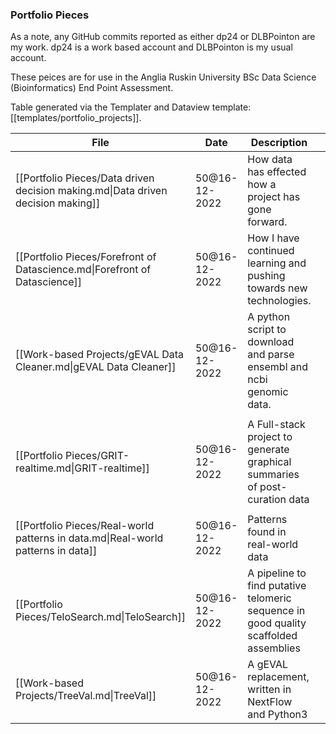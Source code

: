 ### Portfolio Pieces
As a note, any GitHub commits reported as either dp24 or DLBPointon are my work. dp24 is a work based account and DLBPointon is my usual account.

These peices are for use in the Anglia Ruskin University BSc Data Science (Bioinformatics) End Point Assessment.

Table generated via the Templater and Dataview template: [[templates/portfolio_projects]].

| File                                                                             | Date          | Description                                                                          | Type                                                                                         | KSBs         |
| -------------------------------------------------------------------------------- | ------------- | ------------------------------------------------------------------------------------ | -------------------------------------------------------------------------------------------- | ------------ |
| [[Portfolio Pieces/Data driven decision making.md\|Data driven decision making]] | 50@16-12-2022 | How data has effected how a project has gone forward.                                | <ul><li>Learning</li></ul>                                                                   | \-           |
| [[Portfolio Pieces/Forefront of Datascience.md\|Forefront of Datascience]]       | 50@16-12-2022 | How I have continued learning and pushing towards new technologies.                  | <ul><li>Learning</li></ul>                                                                   | B1           |
| [[Work-based Projects/gEVAL Data Cleaner.md\|gEVAL Data Cleaner]]                | 50@16-12-2022 | A python script to download and parse ensembl and ncbi genomic data.                 | <ul><li>Python Script</li></ul>                                                              | \-           |
| [[Portfolio Pieces/GRIT-realtime.md\|GRIT-realtime]]                             | 50@16-12-2022 | A Full-stack project to generate graphical summaries of post-curation data           | <ul><li>Full-stack Project</li><li>Database-PostreSQL</li><li>Software Development</li></ul> | K5-3, S6, B1 |
| [[Portfolio Pieces/Real-world patterns in data.md\|Real-world patterns in data]] | 50@16-12-2022 | Patterns found in real-world data                                                    | <ul><li>Learning</li></ul>                                                                   | K3-3         |
| [[Portfolio Pieces/TeloSearch.md\|TeloSearch]]                                   | 50@16-12-2022 | A pipeline to find putative telomeric sequence in good quality scaffolded assemblies | <ul><li>Pipeline</li><li>Software Development</li></ul>                                      | \-           |
| [[Work-based Projects/TreeVal.md\|TreeVal]]                                      | 50@16-12-2022 | A gEVAL replacement, written in NextFlow and Python3                                 | <ul><li>Pipeline</li><li>Software Development</li></ul>                                      | \-           |




